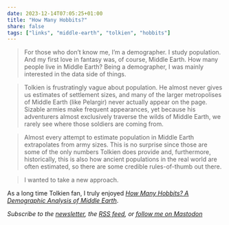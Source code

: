 ```yaml
---
date: 2023-12-14T07:05:25+01:00
title: "How Many Hobbits?"
share: false
tags: ["links", "middle-earth", "tolkien", "hobbits"]
---
```


>  For those who don’t know me, I’m a demographer. I study population. And my first love in fantasy was, of course, Middle Earth. How many people live in Middle Earth? Being a demographer, I was mainly interested in the data side of things. 

 > Tolkien is frustratingly vague about population. He almost never gives us estimates of settlement sizes, and many of the larger metropolises of Middle Earth (like Pelargir) never actually appear on the page. Sizable armies make frequent appearances, yet because his adventurers almost exclusively traverse the wilds of Middle Earth, we rarely see where those soldiers are coming from.

> Almost every attempt to estimate population in Middle Earth extrapolates from army sizes.  This is no surprise since those are some of the only numbers Tolkien does provide and, furthermore, historically, this is also how ancient populations in the real world are often estimated, so there are some credible rules-of-thumb out there.

 > I wanted to take a new approach.

As a long time Tolkien fan, I truly enjoyed *[How Many Hobbits? A Demographic Analysis of Middle Earth](https://medium.com/@lymanstone/how-many-hobbits-a-demographic-analysis-of-middle-earth-cd53b91d141f)*.

*Subscribe to the [newsletter][nl], the [RSS feed][rss], or [follow me on Mastodon][m]*

 [rss]: https://nicolaiarocci.com/index.xml
 [m]: https://fosstodon.org/@nicola
 [nl]: https://nicolaiarocci.substack.com
